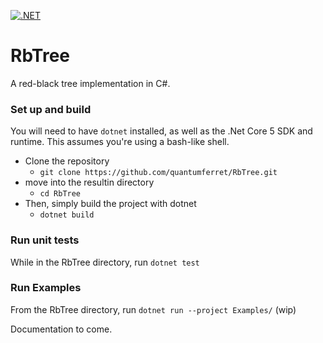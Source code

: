 [![.NET](https://github.com/quantumferret/RbTree/actions/workflows/dotnet.yml/badge.svg)](https://github.com/quantumferret/RbTree/actions/workflows/dotnet.yml)

# RbTree
A red-black tree implementation in C#.

### Set up and build
You will need to have `dotnet` installed, as well as the .Net Core 5 SDK and runtime.
This assumes you're using a bash-like shell.
* Clone the repository
  * `git clone https://github.com/quantumferret/RbTree.git`
* move into the resultin directory
  * `cd RbTree`
* Then, simply build the project with dotnet
  * `dotnet build`

### Run unit tests
While in the RbTree directory, run
  `dotnet test`
  
### Run Examples
From the RbTree directory, run `dotnet run --project Examples/` (wip)

Documentation to come.
